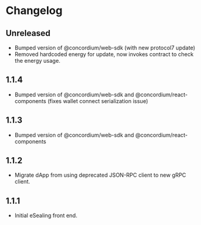 # Changelog

## Unreleased

- Bumped version of @concordium/web-sdk (with new protocol7 update)
- Removed hardcoded energy for update, now invokes contract to check the energy usage.

## 1.1.4

- Bumped version of @concordium/web-sdk and @concordium/react-components (fixes wallet connect serialization issue)

## 1.1.3

- Bumped version of @concordium/web-sdk and @concordium/react-components

## 1.1.2

- Migrate dApp from using deprecated JSON-RPC client to new gRPC client.

## 1.1.1

- Initial eSealing front end.

